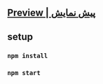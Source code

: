 ## [Preview | پیش نمایش](https://rococo-youtiao-475593.netlify.app/)
## setup
### `npm install`
### `npm start`
